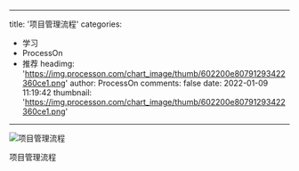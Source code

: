 
---
title: '项目管理流程'
categories: 
 - 学习
 - ProcessOn
 - 推荐
headimg: 'https://img.processon.com/chart_image/thumb/602200e80791293422360ce1.png'
author: ProcessOn
comments: false
date: 2022-01-09 11:19:42
thumbnail: 'https://img.processon.com/chart_image/thumb/602200e80791293422360ce1.png'
---

<div>   
<img class="thumb" alt="项目管理流程" src="https://img.processon.com/chart_image/thumb/602200e80791293422360ce1.png" referrerpolicy="no-referrer">
<p>项目管理流程</p>  
</div>
            
